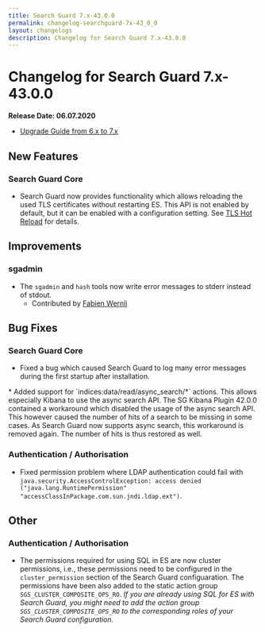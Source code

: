 ```yaml
---
title: Search Guard 7.x-43.0.0
permalink: changelog-searchguard-7x-43_0_0
layout: changelogs
description: Changelog for Search Guard 7.x-43.0.0
---
```

# Changelog for Search Guard 7.x-43.0.0

<!--- Copyright 2020 floragunn GmbH -->

**Release Date: 06.07.2020**

* [Upgrade Guide from 6.x to 7.x](sg-upgrade-6-7)

## New Features



### Search Guard Core

* Search Guard now provides functionality which allows reloading the used TLS certificates without restarting ES. This API is not enabled by default, but it can be enabled with a configuration setting. See [TLS Hot Reload](hot-reload-tls) for details.
<p />


## Improvements



### sgadmin

* The `sgadmin` and `hash` tools now write error messages to stderr instead of stdout. 
  * Contributed by [Fabien Wernli](https://github.com/faxm0dem)
<p />


## Bug Fixes



### Search Guard Core

* Fixed a bug which caused Search Guard to log many error messages during the first startup after installation.
<p />
* Added support for `indices:data/read/async_search/*` actions. This allows especially Kibana to use the async search API. The SG Kibana Plugin 42.0.0 contained a workaround which disabled the usage of the async search API. This however caused the number of hits of a search to be missing in some cases. As Search Guard now supports async search, this workaround is removed again. The number of hits is thus restored as well.
<p />


### Authentication / Authorisation

* Fixed permission problem where LDAP authentication could fail with `java.security.AccessControlException: access denied ("java.lang.RuntimePermission" "accessClassInPackage.com.sun.jndi.ldap.ext")`. 
<p />


## Other



### Authentication / Authorisation

* The permissions required for using SQL in ES are now cluster permissions, i.e., these permissions need to be configured in the `cluster_permission` section of the Search Guard configuaration. The permissions have been also added to the static action group `SGS_CLUSTER_COMPOSITE_OPS_RO`. *If you are already using SQL for ES with Search Guard, you might need to add the action group `SGS_CLUSTER_COMPOSITE_OPS_RO` to the corresponding roles of your Search Guard configuration.*
<p />



